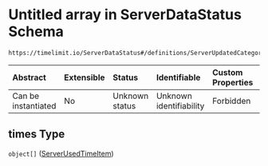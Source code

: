 # Untitled array in ServerDataStatus Schema

```txt
https://timelimit.io/ServerDataStatus#/definitions/ServerUpdatedCategoryUsedTimes/properties/times
```



| Abstract            | Extensible | Status         | Identifiable            | Custom Properties | Additional Properties | Access Restrictions | Defined In                                                                           |
| :------------------ | :--------- | :------------- | :---------------------- | :---------------- | :-------------------- | :------------------ | :----------------------------------------------------------------------------------- |
| Can be instantiated | No         | Unknown status | Unknown identifiability | Forbidden         | Allowed               | none                | [ServerDataStatus.schema.json*](ServerDataStatus.schema.json "open original schema") |

## times Type

`object[]` ([ServerUsedTimeItem](serverdatastatus-definitions-serverusedtimeitem.md))
